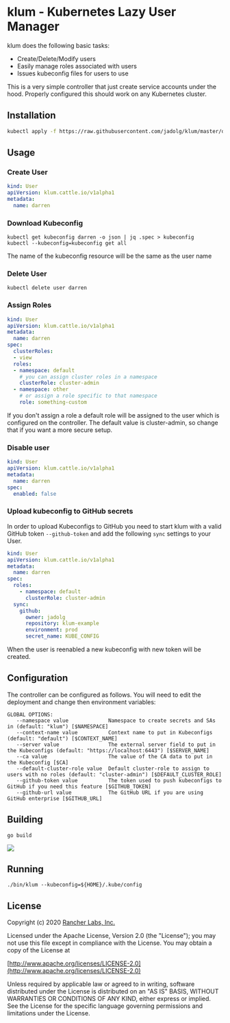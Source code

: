 klum - Kubernetes Lazy User Manager
========

klum does the following basic tasks:

* Create/Delete/Modify users
* Easily manage roles associated with users
* Issues kubeconfig files for users to use

This is a very simple controller that just create service accounts under the hood. Properly
configured this should work on any Kubernetes cluster.

## Installation

```sh
kubectl apply -f https://raw.githubusercontent.com/jadolg/klum/master/deploy.yaml
```

## Usage
 
### Create User

```yaml
kind: User
apiVersion: klum.cattle.io/v1alpha1
metadata:
  name: darren
```

### Download Kubeconfig
```shell script
kubectl get kubeconfig darren -o json | jq .spec > kubeconfig
kubectl --kubeconfig=kubeconfig get all
```
The name of the kubeconfig resource will be the same as the user name

### Delete User
```shell script
kubectl delete user darren
```

### Assign Roles
```yaml
kind: User
apiVersion: klum.cattle.io/v1alpha1
metadata:
  name: darren
spec:
  clusterRoles:
  - view
  roles:
  - namespace: default
    # you can assign cluster roles in a namespace
    clusterRole: cluster-admin
  - namespace: other
    # or assign a role specific to that namespace
    role: something-custom
```

If you don't assign a role a default role will be assigned to the user which is
configured on the controller.  The default value is cluster-admin, so change
that if you want a more secure setup.

### Disable user
```yaml
kind: User
apiVersion: klum.cattle.io/v1alpha1
metadata:
  name: darren
spec:
  enabled: false
```

### Upload kubeconfig to GitHub secrets

In order to upload Kubeconfigs to GitHub you need to start klum with a valid GitHub token `--github-token` and add the following `sync` settings to your User.

```yaml
kind: User
apiVersion: klum.cattle.io/v1alpha1
metadata:
  name: darren
spec:
  roles:
    - namespace: default
      clusterRole: cluster-admin
  sync:
    github:
      owner: jadolg
      repository: klum-example
      environment: prod
      secret_name: KUBE_CONFIG
```

When the user is reenabled a new kubeconfig with new token will be created.

## Configuration
The controller can be configured as follows.  You will need to edit the deployment and change
then environment variables:

```shell script
GLOBAL OPTIONS:
   --namespace value             Namespace to create secrets and SAs in (default: "klum") [$NAMESPACE]
   --context-name value          Context name to put in Kubeconfigs (default: "default") [$CONTEXT_NAME]
   --server value                The external server field to put in the Kubeconfigs (default: "https://localhost:6443") [$SERVER_NAME]
   --ca value                    The value of the CA data to put in the Kubeconfig [$CA]
   --default-cluster-role value  Default cluster-role to assign to users with no roles (default: "cluster-admin") [$DEFAULT_CLUSTER_ROLE]
   --github-token value          The token used to push kubeconfigs to GitHub if you need this feature [$GITHUB_TOKEN]
   --github-url value            The GitHub URL if you are using GitHub enterprise [$GITHUB_URL]
```

## Building

`go build`

![](https://media.giphy.com/media/3o7TKGMZHi73yzCumQ/giphy.gif)

## Running

`./bin/klum --kubeconfig=${HOME}/.kube/config`

## License
Copyright (c) 2020 [Rancher Labs, Inc.](http://rancher.com)

Licensed under the Apache License, Version 2.0 (the "License");
you may not use this file except in compliance with the License.
You may obtain a copy of the License at

[http://www.apache.org/licenses/LICENSE-2.0](http://www.apache.org/licenses/LICENSE-2.0)

Unless required by applicable law or agreed to in writing, software
distributed under the License is distributed on an "AS IS" BASIS,
WITHOUT WARRANTIES OR CONDITIONS OF ANY KIND, either express or implied.
See the License for the specific language governing permissions and
limitations under the License.
